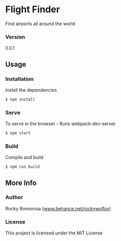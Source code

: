 # Flight Finder

Find airports all around the world

### Version

0.0.1

## Usage

### Installation

Install the dependencies

```sh
$ npm install
```

### Serve

To serve in the browser - Runs webpack-dev-server

```sh
$ npm start
```

### Build

Compile and build

```sh
$ npm run build
```

## More Info

### Author

Rocky Romorosa
(www.behance.net/rockywolfox)

### License

This project is licensed under the MIT License
